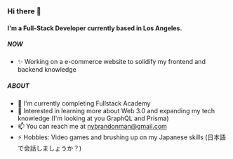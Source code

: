 ### Hi there 👋

#### I'm a Full-Stack Developer currently based in Los Angeles.

##### NOW

- ✨ Working on a e-commerce website to solidify my frontend and backend knowledge 

##### ABOUT

- 🏫 I'm currently completing Fullstack Academy
- 🌱 Interested in learning more about Web 3.0 and expanding my tech knowledge (I'm looking at you GraphQL and Prisma)
- 📫 You can reach me at nybrandonman@gmail.com
- ⚡️ Hobbies: Video games and brushing up on my Japanese skills (日本語で会話しましょうか？)

<!---
brandoncoding/brandoncoding is a ✨ special ✨ repository because its `README.md` (this file) appears on your GitHub profile.
You can click the Preview link to take a look at your changes.
--->
